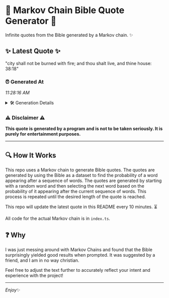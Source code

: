 # 📖 Markov Chain Bible Quote Generator 📖

Infinite quotes from the Bible generated by a Markov chain. ✨

## ✨ Latest Quote ✨
"city shall not be burned with fire; and thou shalt live, and thine house: 38:18"

### ⏰ Generated At
*11:28:16 AM*

<details>
    <summary>🛠️ Generation Details</summary>
    <p>
        <strong>🌱 Seed:</strong> city<br>
        <strong>🔄 Iterations:</strong> 14<br>
        <strong>📜 Context History:</strong><br>[ city ]: shall<br>[ city, shall ]: not<br>[ city, shall, not ]: be<br>[ city, shall, not, be ]: burned<br>[ city, shall, not, be, burned ]: with<br>[ city, shall, not, be, burned, with ]: fire;<br>[ shall, not, be, burned, with, fire; ]: and<br>[ not, be, burned, with, fire;, and ]: thou<br>[ be, burned, with, fire;, and, thou ]: shalt<br>[ burned, with, fire;, and, thou, shalt ]: live,<br>[ with, fire;, and, thou, shalt, live, ]: and<br>[ fire;, and, thou, shalt, live,, and ]: thine<br>[ and, thou, shalt, live,, and, thine ]: house:<br>[ thou, shalt, live,, and, thine, house: ]: 38:18<br>
    </p>
</details>

### ⚠️ Disclaimer ⚠️
**This quote is generated by a program and is not to be taken seriously. It is purely for entertainment purposes.**

---

## 🔍 How It Works

This repo uses a Markov chain to generate Bible quotes. The quotes are generated by using the Bible as a dataset to find the probability of a word appearing after a sequence of words. The quotes are generated by starting with a random word and then selecting the next word based on the probability of it appearing after the current sequence of words. This process is repeated until the desired length of the quote is reached.

This repo will update the latest quote in this README every 10 minutes. ⏳

All code for the actual Markov chain is in `index.ts`.

## ❓ Why

I was just messing around with Markov Chains and found that the Bible surprisingly yielded good results when prompted. 
It was suggested by a friend, and I am in no way christian.

Feel free to adjust the text further to accurately reflect your intent and experience with the project!

---

*Enjoy*✨
